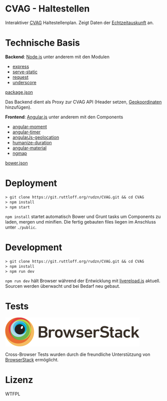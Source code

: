 CVAG - Haltestellen
===================

Interaktiver [CVAG](http://www.cvag.de/) Haltestellenplan. Zeigt Daten der [Echtzeitauskunft](http://www.cvag.de/de/Fahrplan/Echtzeitauskunft_5779.html) an.

Technische Basis
================

**Backend**: [Node.js](https://nodejs.org/) unter anderem mit den Modulen
- [express](https://www.npmjs.com/package/express)
- [serve-static](https://www.npmjs.com/package/serve-static)
- [request](https://www.npmjs.com/package/request)
- [underscore](https://www.npmjs.com/package/underscore)

[package.json](https://git.ruttloff.org/rudzn/CVAG/blob/master/package.json)

Das Backend dient als Proxy zur CVAG API (Header setzen, [Geokoordinaten](https://github.com/CodeforChemnitz/Haltestellen/blob/gh-pages/haltestellen.json) hinzufügen).

**Frontend**: [Angular.js](https://angularjs.org/) unter anderem mit den Components
- [angular-moment](https://github.com/urish/angular-moment)
- [angular-timer](https://github.com/siddii/angular-timer)
- [angularJs-geolocation](https://github.com/arunisrael/angularjs-geolocation)
- [humanize-duration](https://github.com/EvanHahn/HumanizeDuration.js)
- [angular-material](https://github.com/angular/bower-material)
- [ngmap](https://github.com/allenhwkim/angularjs-google-maps)

[bower.json](https://git.ruttloff.org/rudzn/CVAG/blob/master/bower.json)

Deployment
==========

```
> git clone https://git.ruttloff.org/rudzn/CVAG.git && cd CVAG
> npm install
> npm start
```

`npm install` startet automatisch Bower und Grunt tasks um Components zu laden, mergen und minifien. Die fertig gebauten files liegen im Anschluss unter `./public`.

Development
===========

```
> git clone https://git.ruttloff.org/rudzn/CVAG.git && cd CVAG
> npm install
> npm run dev
```

`npm run dev` hält Browser während der Entwicklung mit [livereload.js](https://github.com/livereload/livereload-js) aktuell. Sourcen werden überwacht und bei Bedarf neu gebaut.

Tests
=====

![BrowserStack](src/img/BrowserStack.png)

Cross-Browser Tests wurden durch die freundliche Unterstützung von [BrowserStack](https://www.browserstack.com/) ermöglicht.

Lizenz
======

WTFPL